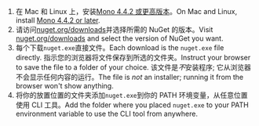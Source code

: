 1. <span data-ttu-id="a736b-101">在 Mac 和 Linux 上，安装[Mono 4.4.2 或更高版本](http://www.mono-project.com/docs/getting-started/install/)。</span><span class="sxs-lookup"><span data-stu-id="a736b-101">On Mac and Linux, install [Mono 4.4.2 or later](http://www.mono-project.com/docs/getting-started/install/).</span></span>
2. <span data-ttu-id="a736b-102">请访问[nuget.org/downloads](https://nuget.org/downloads)并选择所需的 NuGet 的版本。</span><span class="sxs-lookup"><span data-stu-id="a736b-102">Visit [nuget.org/downloads](https://nuget.org/downloads) and select the version of NuGet you want.</span></span>
3. <span data-ttu-id="a736b-103">每个下载`nuget.exe`直接文件。</span><span class="sxs-lookup"><span data-stu-id="a736b-103">Each download is the `nuget.exe` file directly.</span></span> <span data-ttu-id="a736b-104">指示您的浏览器将文件保存到所选的文件夹。</span><span class="sxs-lookup"><span data-stu-id="a736b-104">Instruct your browser to save the file to a folder of your choice.</span></span> <span data-ttu-id="a736b-105">该文件是*不*安装程序; 它从浏览器不会显示任何内容的运行。</span><span class="sxs-lookup"><span data-stu-id="a736b-105">The file is *not* an installer; running it from the browser won't show anything.</span></span>
4. <span data-ttu-id="a736b-106">将你的放置位置的文件夹添加`nuget.exe`到你的 PATH 环境变量，从任意位置使用 CLI 工具。</span><span class="sxs-lookup"><span data-stu-id="a736b-106">Add the folder where you placed `nuget.exe` to your PATH environment variable to use the CLI tool from anywhere.</span></span>
